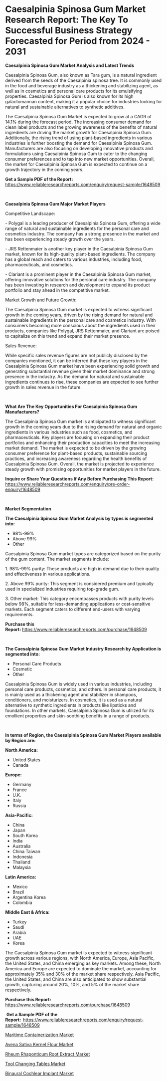 <p><h1>Caesalpinia Spinosa Gum Market Research Report: The Key To Successful Business Strategy Forecasted for Period from 2024 - 2031</h1></p><p><strong>Caesalpinia Spinosa Gum Market Analysis and Latest Trends</strong></p>
<p><p>Caesalpinia Spinosa Gum, also known as Tara gum, is a natural ingredient derived from the seeds of the Caesalpinia spinosa tree. It is commonly used in the food and beverage industry as a thickening and stabilizing agent, as well as in cosmetics and personal care products for its emulsifying properties. Caesalpinia Spinosa Gum is also known for its high galactomannan content, making it a popular choice for industries looking for natural and sustainable alternatives to synthetic additives.</p><p>The Caesalpinia Spinosa Gum Market is expected to grow at a CAGR of 14.1% during the forecast period. The increasing consumer demand for clean label products and the growing awareness of the benefits of natural ingredients are driving the market growth for Caesalpinia Spinosa Gum. Additionally, the rising trend of using plant-based ingredients in various industries is further boosting the demand for Caesalpinia Spinosa Gum. Manufacturers are also focusing on developing innovative products and formulations using Caesalpinia Spinosa Gum to cater to the changing consumer preferences and to tap into new market opportunities. Overall, the market for Caesalpinia Spinosa Gum is expected to continue on a growth trajectory in the coming years.</p></p>
<p><strong>Get a Sample PDF of the Report:&nbsp;</strong> <a href="https://www.reliableresearchreports.com/enquiry/request-sample/1648509">https://www.reliableresearchreports.com/enquiry/request-sample/1648509</a></p>
<p>&nbsp;</p>
<p><strong>Caesalpinia Spinosa Gum Major Market Players</strong></p>
<p><p>Competitive Landscape:</p><p>- Polygal is a leading producer of Caesalpinia Spinosa Gum, offering a wide range of natural and sustainable ingredients for the personal care and cosmetics industry. The company has a strong presence in the market and has been experiencing steady growth over the years.</p><p>- JRS Rettenmaier is another key player in the Caesalpinia Spinosa Gum market, known for its high-quality plant-based ingredients. The company has a global reach and caters to various industries, including food, pharmaceuticals, and cosmetics.</p><p>- Clariant is a prominent player in the Caesalpinia Spinosa Gum market, offering innovative solutions for the personal care industry. The company has been investing in research and development to expand its product portfolio and stay ahead in the competitive market.</p><p>Market Growth and Future Growth:</p><p>The Caesalpinia Spinosa Gum market is expected to witness significant growth in the coming years, driven by the rising demand for natural and sustainable ingredients in the personal care and cosmetics industry. With consumers becoming more conscious about the ingredients used in their products, companies like Polygal, JRS Rettenmaier, and Clariant are poised to capitalize on this trend and expand their market presence.</p><p>Sales Revenue:</p><p>While specific sales revenue figures are not publicly disclosed by the companies mentioned, it can be inferred that these key players in the Caesalpinia Spinosa Gum market have been experiencing solid growth and generating substantial revenue given their market dominance and strong presence in the industry. As the demand for natural and sustainable ingredients continues to rise, these companies are expected to see further growth in sales revenue in the future.</p></p>
<p>&nbsp;</p>
<p><strong>What Are The Key Opportunities For Caesalpinia Spinosa Gum Manufacturers?</strong></p>
<p><p>The Caesalpinia Spinosa Gum market is anticipated to witness significant growth in the coming years due to the rising demand for natural and organic ingredients in various industries such as food, cosmetics, and pharmaceuticals. Key players are focusing on expanding their product portfolios and enhancing their production capacities to meet the increasing market demand. The market is expected to be driven by the growing consumer preference for plant-based products, sustainable sourcing practices, and increasing awareness regarding the health benefits of Caesalpinia Spinosa Gum. Overall, the market is projected to experience steady growth with promising opportunities for market players in the future.</p></p>
<p><strong>Inquire or Share Your Questions If Any Before Purchasing This Report:</strong> <a href="https://www.reliableresearchreports.com/enquiry/pre-order-enquiry/1648509">https://www.reliableresearchreports.com/enquiry/pre-order-enquiry/1648509</a></p>
<p>&nbsp;</p>
<p><strong>Market Segmentation</strong></p>
<p><strong>The Caesalpinia Spinosa Gum Market Analysis by types is segmented into:</strong></p>
<p><ul><li>98%-99%</li><li>Above 99%</li><li>Other</li></ul></p>
<p><p>Caesalpinia Spinosa Gum market types are categorized based on the purity of the gum content. The market segments include: </p><p>1. 98%-99% purity: These products are high in demand due to their quality and effectiveness in various applications.</p><p>2. Above 99% purity: This segment is considered premium and typically used in specialized industries requiring top-grade gum.</p><p>3. Other market: This category encompasses products with purity levels below 98%, suitable for less-demanding applications or cost-sensitive markets. Each segment caters to different end-users with varying requirements.</p></p>
<p><strong>Purchase this Report:&nbsp;</strong><a href="https://www.reliableresearchreports.com/purchase/1648509">https://www.reliableresearchreports.com/purchase/1648509</a></p>
<p>&nbsp;</p>
<p><strong>The Caesalpinia Spinosa Gum Market Industry Research by Application is segmented into:</strong></p>
<p><ul><li>Personal Care Products</li><li>Cosmetic</li><li>Other</li></ul></p>
<p><p>Caesalpinia Spinosa Gum is widely used in various industries, including personal care products, cosmetics, and others. In personal care products, it is mainly used as a thickening agent and stabilizer in shampoos, conditioners, and moisturizers. In cosmetics, it is used as a natural alternative to synthetic ingredients in products like lipsticks and foundations. In other markets, Caesalpinia Spinosa Gum is utilized for its emollient properties and skin-soothing benefits in a range of products.</p></p>
<p>&nbsp;</p>
<p><strong>In terms of Region, the Caesalpinia Spinosa Gum Market Players available by Region are:</strong></p>
<p>
    <p> <strong> North America: </strong>
        <ul>
            <li>United States</li>
            <li>Canada</li>
        </ul>
        </p> 
    <p> <strong> Europe: </strong>
        <ul>
            <li>Germany</li>
            <li>France</li>
            <li>U.K.</li>
            <li>Italy</li>
            <li>Russia</li>
        </ul>
        </p> 
    <p> <strong> Asia-Pacific: </strong>
        <ul>
            <li>China</li>
            <li>Japan</li>
            <li>South Korea</li>
            <li>India</li>
            <li>Australia</li>
            <li>China Taiwan</li>
            <li>Indonesia</li>
            <li>Thailand</li>
            <li>Malaysia</li>
        </ul>
        </p> 
    <p> <strong> Latin America: </strong>
        <ul>
            <li>Mexico</li>
            <li>Brazil</li>
            <li>Argentina Korea</li>
            <li>Colombia</li>
        </ul>
        </p> 
    <p> <strong> Middle East & Africa: </strong>
        <ul>
            <li>Turkey</li>
            <li>Saudi</li>
            <li>Arabia</li>
            <li>UAE</li>
            <li>Korea</li>
        </ul>
    </p>
    </p>
<p><p>The Caesalpinia Spinosa Gum market is expected to witness significant growth across various regions, with North America, Europe, Asia Pacific, the United States, and China emerging as key markets. Among these, North America and Europe are expected to dominate the market, accounting for approximately 35% and 30% of the market share respectively. Asia Pacific, the United States, and China are also anticipated to show substantial growth, capturing around 20%, 10%, and 5% of the market share respectively.</p></p>
<p><strong>Purchase this Report: </strong><a href="https://www.reliableresearchreports.com/purchase/1648509">https://www.reliableresearchreports.com/purchase/1648509</a></p>
<p>&nbsp;<strong>Get a Sample PDF of the Report:&nbsp;&nbsp;</strong><a href="https://www.reliableresearchreports.com/enquiry/request-sample/1648509">https://www.reliableresearchreports.com/enquiry/request-sample/1648509</a></p>
<p><strong></strong></p>
<p><p><a href="https://view.publitas.com/reportprime-1/decoding-the-maritime-containerization-market-a-deep-dive-into-the-latest-market-trends-market-segmentation-and-competitive-analysis/">Maritime Containerization Market</a></p><p><a href="https://github.com/myacatherineblakecaczo9vcsw/Market-Research-Report-List-1/blob/main/avena-sativa-kernel-flour-market.md">Avena Sativa Kernel Flour Market</a></p><p><a href="https://github.com/okotobwrhuteie/Market-Research-Report-List-1/blob/main/rheum-rhaponticum-root-extract-market.md">Rheum Rhaponticum Root Extract Market</a></p><p><a href="https://flame-sidecar-702.notion.site/Tool-Changing-Tables-Market-Research-Report-Forecasted-for-Period-from-2024-2031-by-Market-Type--7cb5462bfc5e4e9bbc4808fb44bd8909">Tool Changing Tables Market</a></p><p><a href="https://issuu.com/reportprime-2/docs/binaural-cochlear-implant-market-size-2030.pptx">Binaural Cochlear Implant Market</a></p></p>